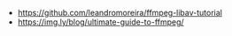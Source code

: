 - https://github.com/leandromoreira/ffmpeg-libav-tutorial
- https://img.ly/blog/ultimate-guide-to-ffmpeg/
